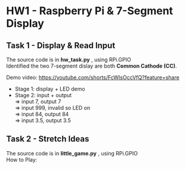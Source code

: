 <!-- <img width="913" height="833" alt="image" src="https://github.com/user-attachments/assets/47d37102-63a0-45f2-9014-7896689a2b27" /> -->


# HW1 - Raspberry Pi & 7-Segment Display

## Task 1 - Display & Read Input
The source code is in **hw_task.py** , using RPi.GPIO  
Identified the two 7-segment dislay are both **Common Cathode (CC)**.  

Demo video: https://youtube.com/shorts/FcWIsOccVfQ?feature=share
* Stage 1: display + LED demo
* Stage 2: input + output  
=> input 7,  output 7  
=> input 999,  invalid so LED on  
=> input 84, output 84  
=> input 3.5, output 3.5



## Task 2 - Stretch Ideas
The source code is in **little_game.py** , using RPi.GPIO  
How to Play:   
